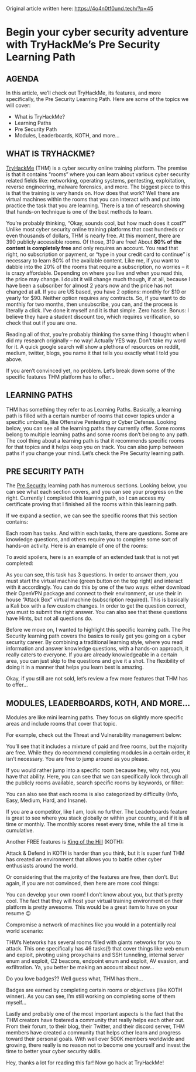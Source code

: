 Original article written here: https://4o4n0tf0und.tech/?p=45

<h1>Begin your cyber security adventure with TryHackMe’s Pre Security Learning Path</h1>

<h2>AGENDA</h2>

In this article, we’ll check out TryHackMe, its features, and more specifically, the Pre Security Learning Path. Here are some of the topics we will cover:</h3>

<ul>
  <li>What is TryHackMe?</li>
  <li>Learning Paths</li>
  <li>Pre Security Path</li>
  <li>Modules, Leaderboards, KOTH, and more…</li>
</ul>

<h2>WHAT IS TRYHACKME?</h2>

<a href="https://tryhackme.com/">TryHackMe</a> (THM) is a cyber security online training platform. The premise is that it contains “rooms” where you can learn about various cyber security related fields like: networking, operating systems, pentesting, exploitation, reverse engineering, malware forensics, and more. The biggest piece to this is that the training is very hands on. How does that work? Well there are virtual machines within the rooms that you can interact with and put into practice the task that you are learning. There is a ton of research showing that hands-on technique is one of the best methods to learn.

You’re probably thinking, “Okay, sounds cool, but how much does it cost?” Unlike most cyber security online training platforms that cost hundreds or even thousands of dollars, THM is nearly free. At this moment, there are 390 publicly accessible rooms. Of those, 310 are free! About <b>80% of the content is completely free</b> and only requires an account. You read that right, no subscription or payment, or “type in your credit card to continue” is necessary to learn 80% of the available content. Like me, if you want to dabble into the 20% of the rooms that require a subscription, no worries – it is crazy affordable. Depending on where you live and when you read this, the price may change. I doubt it will change much though, if at all, because I have been a subscriber for almost 2 years now and the price has not changed at all. If you are US based, you have 2 options: monthly for $10 or yearly for $90. Neither option requires any contracts. So, if you want to do monthly for two months, then unsubscribe, you can, and the process is literally a click. I’ve done it myself and it is that simple. Zero hassle. Bonus: I believe they have a student discount too, which requires verification, so check that out if you are one.


Reading all of that, you’re probably thinking the same thing I thought when I did my research originally – no way! Actually YES way. Don’t take my word for it. A quick google search will show a plethora of resources on reddit, medium, twitter, blogs, you name it that tells you exactly what I told you above.

If you aren’t convinced yet, no problem. Let’s break down some of the specific features THM platform has to offer…

<h2>LEARNING PATHS</h2>

THM has something they refer to as Learning Paths. Basically, a learning path is filled with a certain number of rooms that cover topics under a specific umbrella, like Offensive Pentesting or Cyber Defense. Looking below, you can see all the learning paths they currently offer. Some rooms belong to multiple learning paths and some rooms don’t belong to any path. The cool thing about a learning path is that it recommends specific rooms for that topics and it helps keep you on track. You can also jump between paths if you change your mind. Let’s check the Pre Security learning path.


<h2>PRE SECURITY PATH</h2>

The <a href="https://tryhackme.com/path/outline/presecurity">Pre Security</a> learning path has numerous sections. Looking below, you can see what each section covers, and you can see your progress on the right. Currently I completed this learning path, so I can access my certificate proving that I finished all the rooms within this learning path.


If we expand a section, we can see the specific rooms that this section contains:


Each room has tasks. And within each tasks, there are questions. Some are knowledge questions, and others require you to complete some sort of hands-on activity. Here is an example of one of the rooms:


To avoid spoilers, here is an example of an extended task that is not yet completed:


As you can see, this task has 3 questions. In order to answer them, you must start the virtual machine (green button on the top right) and interact with it accordingly. You can do this by one of the two ways: either download their OpenVPN package and connect to their environment, or use their in house “Attack Box” virtual machine (subscription required). This is basically a Kali box with a few custom changes. In order to get the question correct, you must to submit the right answer. You can also see that these questions have Hints, but not all questions do.

Before we move on, I wanted to highlight this specific learning path. The Pre Security learning path covers the basics to really get you going on a cyber security career. By combining a traditional learning style, where you read information and answer knowledge questions, with a hands-on approach, it really caters to everyone. If you are already knowledgeable in a certain area, you can just skip to the questions and give it a shot. The flexibility of doing it in a manner that helps you learn best is amazing.

Okay, if you still are not sold, let’s review a few more features that THM has to offer…

<h2>MODULES, LEADERBOARDS, KOTH, AND MORE…</h2>

Modules are like mini learning paths. They focus on slightly more specific areas and include rooms that cover that topic.


For example, check out the Threat and Vulnerability management below:


You’ll see that it includes a mixture of paid and free rooms, but the majority are free. While they do recommend completing modules in a certain order, it isn’t necessary. You are free to jump around as you please.

If you would rather jump into a specific room because hey, why not, you have that ability. Here, you can see that we can specifically look through all the publicly rooms available, search specific rooms by keywords, or filter:


You can also see that each rooms is also categorized by difficulty (Info, Easy, Medium, Hard, and Insane).

If you are a competitor, like I am, look no further. The Leaderboards feature is great to see where you stack globally or within your country, and if it is all time or monthly. The monthly scores reset every time, while the all time is cumulative.


Another FREE features is <a href="https://tryhackme.com/games/koth">King of the Hill</a> (KOTH):


Attack & Defend in KOTH is harder than you think, but it is super fun! THM has created an environment that allows you to battle other cyber enthusiasts around the world.


Or considering that the majority of the features are free, then don’t. But again, if you are not convinced, then here are more cool things:

You can develop your own room! I don’t know about you, but that’s pretty cool. The fact that they will host your virtual training environment on their platform is pretty awesome. This would be a great item to have on your resume 😉


Compromise a network of machines like you would in a potentially real world scenario:


THM’s Networks has several rooms filled with giants networks for you to attack. This one specifically has 46 tasks(!) that cover things like web enum and exploit, pivoting using proxychains and SSH tunneling, internal server enum and exploit, C2 beacons, endpoint enum and exploit, AV evasion, and exfiltration. Ya, you better be making an account about now…

Do you love badges?? Well guess what, THM has them…


Badges are earned by completing certain rooms or objectives (like KOTH winner). As you can see, I’m still working on completing some of them myself…


Lastly and probably one of the most important aspects is the fact that the THM creators have fostered a community that really helps each other out. From their forum, to their blog, their Twitter, and their discord server, THM members have created a community that helps other learn and progress toward their personal goals. With well over 500K members worldwide and growing, there really is no reason not to become one yourself and invest the time to better your cyber security skills.

Hey, thanks a lot for reading this far! Now go hack at TryHackMe!
